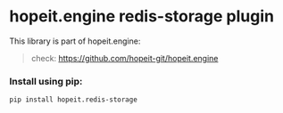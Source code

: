 # hopeit.engine redis-storage plugin


This library is part of hopeit.engine:

> check: https://github.com/hopeit-git/hopeit.engine


### Install using pip:

```
pip install hopeit.redis-storage
```
